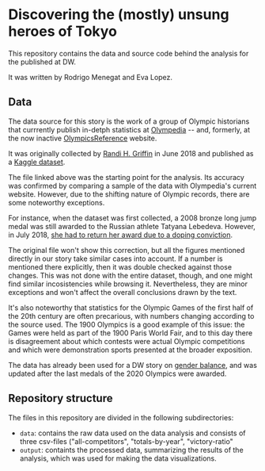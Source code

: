 # Discovering the (mostly) unsung heroes of Tokyo 
This repository contains the data and source code behind the analysis for the published at DW.

It was written by  Rodrigo Menegat and Eva Lopez.

## Data

The data source for this story is the work of a group of Olympic historians that currrently publish in-detph statistics at [Olympedia](https://www.olympedia.org/static/about) -- and, formerly, at the now inactive [OlympicsReference](https://www.sports-reference.com/olympics.html) website.

It was originally collected by [Randi H. Griffin](https://www.randigriffin.com/) in June 2018 and published as a [Kaggle dataset](https://www.kaggle.com/heesoo37/120-years-of-olympic-history-athletes-and-results). 

The file linked above was the starting point for the analysis. Its accuracy was confirmed by comparing a sample of the data with Olympedia's current website. However, due to the shifting nature of Olympic records, there are some noteworthy exceptions. 

For instance, when the dataset was first collected, a 2008 bronze long jump medal was still awarded to the Russian athlete Tatyana Lebedeva. However, in July 2018, [she had to return her award due to a doping conviction](https://www.espn.com/olympics/story/_/id/24197219/russians-tatyana-lebedeva-maria-abakumova-stripped-2008-olympic-medals). 

The original file won't show this correction, but all the figures mentioned directly in our story take similar cases into account. If a number is mentioned there explicitly, then it was double checked against those changes. This was not done with the entire dataset, though, and one might find similar incosistencies while browsing it. Nevertheless, they are minor exceptions and won't affect the overall conclusions drawn by the text.

It's also noteworthy that statistics for the Olympic Games of the first half of the 20th century are often precarious, with numbers changing according to the source used. The 1900 Olympics is a good example of this issue: the Games were held as part of the 1900 Paris World Fair, and to this day there is disagreement about which contests were actual Olympic competitions and which were demonstration sports presented at the broader exposition.

The data has already been used for a DW story on [gender balance](https://github.com/dw-data/gender-olympics), and was updated after the last medals of the 2020 Olympics were awarded.

## Repository structure

The files in this repository are divided in the following subdirectories:

- `data`: contains the raw data used on the data analysis and consists of three csv-files ("all-competitors", "totals-by-year", "victory-ratio"
- `output`: containts the processed data, summarizing the results of the analysis, which was used for making the data visualizations.

